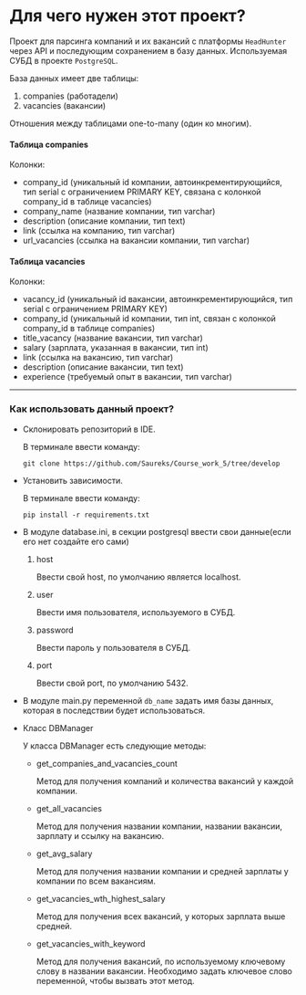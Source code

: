 # Для чего нужен этот проект?

Проект для парсинга компаний и их вакансий с платформы ``HeadHunter`` через API и последующим сохранением в базу данных.
Используемая СУБД в проекте ``PostgreSQL``.

База данных имеет две таблицы:
1) companies (работадели)
2) vacancies (вакансии)

Отношения между таблицами one-to-many (один ко многим).


#### Таблица companies

Колонки:
* company_id (уникальный id компании, автоинкрементирующийся, тип serial с ограничением PRIMARY KEY, связана с колонкой company_id в таблице vacancies)
* company_name (название компании, тип varchar)
* description (описание компании, тип text)
* link (ссылка на компанию, тип varchar)
* url_vacancies (ссылка на вакансии компании, тип varchar)

#### Таблица vacancies

Колонки:
* vacancy_id (уникальный id вакансии, автоинкрементирующийся, тип serial с ограничением PRIMARY KEY)
* company_id (уникальный id компании, тип int, связан с колонкой company_id в таблице companies)
* title_vacancy (название вакансии, тип varchar)
* salary (зарплата, указанная в вакансии, тип int)
* link (ссылка на вакансию, тип varchar)
* description (описание вакансии, тип text)
* experience (требуемый опыт в вакансии, тип varchar)

____
### Как использовать данный проект?

* Склонировать репозиторий в IDE.

  В терминале ввести команду:
  ```
  git clone https://github.com/Saureks/Course_work_5/tree/develop
  ```
* Установить зависимости.

  В терминале ввести команду:
  ```
  pip install -r requirements.txt
  ```
* В модуле database.ini, в секции postgresql ввести свои данные(если его нет создайте его сами)

  1) host
    
     Ввести свой host, по умолчанию является localhost.
  2) user
     
     Ввести имя пользователя, используемого в СУБД.
  3) password
  
     Ввести пароль у пользователя в СУБД.
  4) port
 
     Ввести свой port, по умолчанию 5432.
 

* В модуле main.py переменной ``db_name`` задать имя базы данных, которая в последствии будет использоваться.
* Класс DBManager

  У класса DBManager есть следующие методы:

  * get_companies_and_vacancies_count

    Метод для получения компаний и количества вакансий у каждой компании.

  * get_all_vacancies

    Метод для получения названии компании, названии вакансии, зарплату и ссылку на вакансию.

  * get_avg_salary
 
    Метод для получения названии компании и средней зарплаты у компании по всем вакансиям.

  * get_vacancies_wth_highest_salary
 
    Метод для получения всех вакансий, у которых зарплата выше средней.

  * get_vacancies_with_keyword
 
    Метод для получения вакансий, по используемому ключевому слову в названии вакансии.
    Необходимо задать ключевое слово переменной, чтобы вызвать этот метод.
    
